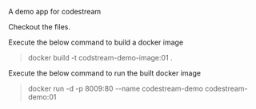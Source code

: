 A demo app for codestream

Checkout the files.

Execute the below command to build a docker image
> docker build -t codstream-demo-image:01 .

Execute the below command to run the built docker image
> docker run -d -p 8009:80 --name codestream-demo codestream-demo:01
